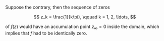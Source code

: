 Suppose the contrary, then the sequence of zeros 

$$
z_k = \frac{1}{k\pi}, \qquad k = 1, 2, \ldots,
$$

of $f(z)$ would have an accumulation point $z_\infty = 0$ inside the domain, which implies that $f$ had to be identically zero.

